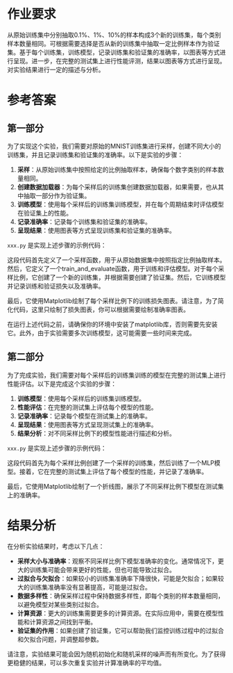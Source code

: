 # 作业要求

从原始训练集中分别抽取0.1%、1%、10%的样本构成3个新的训练集，每个类别样本数量相同。可根据需要选择是否从新的训练集中抽取一定比例样本作为验证集。基于每个训练集，训练模型，记录训练集和验证集的准确率，以图表等方式进行呈现。进一步，在完整的测试集上进行性能评测，结果以图表等方式进行呈现。对实验结果进行一定的描述与分析。

# 参考答案

## 第一部分

为了实现这个实验，我们需要对原始的MNIST训练集进行采样，创建不同大小的训练集，并且记录训练集和验证集的准确率。以下是实验的步骤：

1. **采样**：从原始训练集中按照给定的比例抽取样本，确保每个数字类别的样本数量相同。
2. **创建数据加载器**：为每个采样后的训练集创建数据加载器，如果需要，也从其中抽取一部分作为验证集。
3. **训练模型**：使用每个采样后的训练集训练模型，并在每个周期结束时评估模型在验证集上的性能。
4. **记录准确率**：记录每个训练集和验证集的准确率。
5. **呈现结果**：使用图表等方式呈现训练集和验证集的准确率。

`xxx.py` 是实现上述步骤的示例代码：

这段代码首先定义了一个采样函数，用于从原始数据集中按照指定比例抽取样本。然后，它定义了一个train_and_evaluate函数，用于训练和评估模型。对于每个采样比例，它创建了一个新的训练集，并根据需要创建了验证集。然后，它训练模型并记录训练和验证损失以及准确率。

最后，它使用Matplotlib绘制了每个采样比例下的训练损失图表。请注意，为了简化代码，这里只绘制了损失图表，你可以根据需要绘制准确率图表。

在运行上述代码之前，请确保你的环境中安装了matplotlib库，否则需要先安装它。此外，由于实验需要多次训练模型，这可能需要一些时间来完成。

## 第二部分

为了完成实验，我们需要对每个采样后的训练集训练的模型在完整的测试集上进行性能评估。以下是完成这个实验的步骤：

1. **训练模型**：使用每个采样后的训练集训练模型。
2. **性能评估**：在完整的测试集上评估每个模型的性能。
3. **记录准确率**：记录每个模型在测试集上的准确率。
4. **呈现结果**：使用图表等方式呈现测试集上的准确率。
5. **结果分析**：对不同采样比例下的模型性能进行描述和分析。

`xxx.py` 是实现上述步骤的示例代码：

这段代码首先为每个采样比例创建了一个采样的训练集，然后训练了一个MLP模型。接着，它在完整的测试集上评估了每个模型的性能，并记录了准确率。

最后，它使用Matplotlib绘制了一个折线图，展示了不同采样比例下模型在测试集上的准确率。

# 结果分析

在分析实验结果时，考虑以下几点：

- **采样大小与准确率**：观察不同采样比例下模型准确率的变化。通常情况下，更大的训练集可能会带来更好的性能，但也可能导致过拟合。
- **过拟合与欠拟合**：如果较小的训练集准确率下降很快，可能是欠拟合；如果较大的训练集准确率没有显著提高，可能是过拟合。
- **数据多样性**：确保采样过程中保持数据多样性，即每个类别的样本数量相同，以避免模型对某些类别过拟合。
- **计算资源**：更大的训练集需要更多的计算资源。在实际应用中，需要在模型性能和计算资源之间找到平衡。
- **验证集的作用**：如果创建了验证集，它可以帮助我们监控训练过程中的过拟合和欠拟合问题，并调整超参数。

请注意，实验结果可能会因为随机初始化和随机采样的噪声而有所变化。为了获得更稳健的结果，可以多次重复实验并计算准确率的平均值。